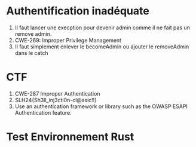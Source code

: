 # Authentification inadéquate

1. Il faut lancer une execption pour devenir admin comme il ne fait pas un remove admin.
2. CWE-269: Improper Privilege Management
3. Il faut simplement enlever le becomeAdmin ou ajouter le removeAdmin dans le catch

# CTF

1. CWE-287 Improper Authentication
2. SLH24{Sh3ll_inj3cti0n-cl@ssic!!}
3. Use an authentication framework or library such as the OWASP ESAPI Authentication feature.

# Test Environnement Rust

